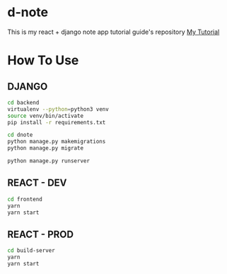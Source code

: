 # d-note
This is my react + django note app tutorial guide's repository
[My Tutorial](https://velog.io/@killi8n/series/Dnote)
# How To Use

## DJANGO

```bash
cd backend
virtualenv --python=python3 venv
source venv/bin/activate
pip install -r requirements.txt

cd dnote
python manage.py makemigrations
python manage.py migrate

python manage.py runserver
```

## REACT - DEV

```bash
cd frontend
yarn
yarn start
```

## REACT - PROD

```bash
cd build-server
yarn
yarn start
```
